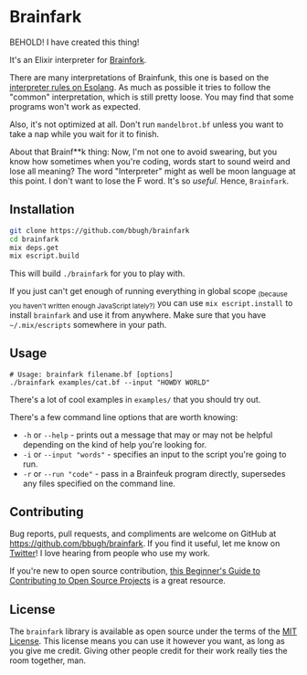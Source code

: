# Brainfark

BEHOLD! I have created this thing!

It's an Elixir interpreter for
[Brainfork](https://en.wikipedia.org/wiki/Brainfuck).

There are many interpretations of Brainfunk, this one is based on the
[interpreter rules on Esolang](https://esolangs.org/wiki/brainfuck). As much as
possible it tries to follow the "common" interpretation, which is still pretty
loose. You may find that some programs won't work as expected.

Also, it's not optimized at all. Don't run `mandelbrot.bf` unless you want to
take a nap while you wait for it to finish.

About that Brainf\*\*k thing: Now, I'm not one to avoid swearing, but you know how
sometimes when you're coding, words start to sound weird and lose all meaning?
The word "Interpreter" might as well be moon language at this point. I don't
want to lose the F word. It's so *useful*. Hence, `Brainfark`.

## Installation

```bash
git clone https://github.com/bbugh/brainfark
cd brainfark
mix deps.get
mix escript.build
```

This will build `./brainfark` for you to play with.

If you just can't get enough of running everything in global scope <sub>(because
you haven't written enough JavaScript lately?)</sub> you can use `mix
escript.install` to install `brainfark` and use it from anywhere. Make sure that
you have `~/.mix/escripts` somewhere in your path.

## Usage

```
# Usage: brainfark filename.bf [options]
./brainfark examples/cat.bf --input "HOWDY WORLD"
```

There's a lot of cool examples in `examples/` that you should try out.

There's a few command line options that are worth knowing:

* `-h` or `--help` - prints out a message that may or may not be helpful
depending on the kind of help you're looking for.
* `-i` or `--input "words"` - specifies an input to the script you're going to
run.
* `-r` or `--run "code"` - pass in a Brainfeuk program directly, supersedes any
files specified on the command line.

## Contributing

Bug reports, pull requests, and compliments are welcome on GitHub at
https://github.com/bbugh/brainfark. If you find it useful, let me know on
[Twitter](https://twitter.com/brainbag)! I love hearing from people who use my
work.

If you're new to open source contribution, [this Beginner's Guide to
Contributing to Open Source
Projects](https://blog.newrelic.com/2014/05/05/open-source_gettingstarted/) is a
great resource.

## License

The `brainfark` library is available as open source under the terms of the [MIT
License](http://opensource.org/licenses/MIT). This license means you can use it
however you want, as long as you give me credit. Giving other people credit for
their work really ties the room together, man.
